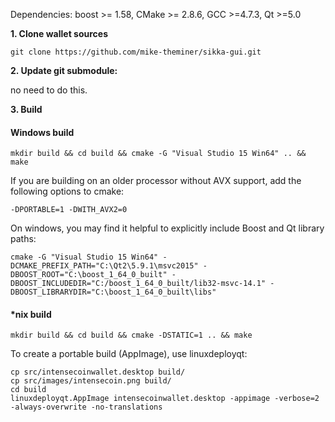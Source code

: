Dependencies: boost >= 1.58, CMake >= 2.8.6, GCC >=4.7.3, Qt >=5.0

**1. Clone wallet sources**

```
git clone https://github.com/mike-theminer/sikka-gui.git
```

**2. Update git submodule:**

no need to do this. 

**3. Build**

#### Windows build
```
mkdir build && cd build && cmake -G "Visual Studio 15 Win64" .. && make
```

If you are building on an older processor without AVX support, add the following options to cmake:

```
-DPORTABLE=1 -DWITH_AVX2=0
```

On windows, you may find it helpful to explicitly include Boost and Qt library paths:

```
cmake -G "Visual Studio 15 Win64" -DCMAKE_PREFIX_PATH="C:\Qt2\5.9.1\msvc2015" -DBOOST_ROOT="C:\boost_1_64_0_built" -DBOOST_INCLUDEDIR="C:/boost_1_64_0_built/lib32-msvc-14.1" -DBOOST_LIBRARYDIR="C:\boost_1_64_0_built\libs"
 ```
#### *nix build
```
mkdir build && cd build && cmake -DSTATIC=1 .. && make
```

To create a portable build (AppImage), use linuxdeployqt:
```
cp src/intensecoinwallet.desktop build/
cp src/images/intensecoin.png build/
cd build
linuxdeployqt.AppImage intensecoinwallet.desktop -appimage -verbose=2 -always-overwrite -no-translations
```
